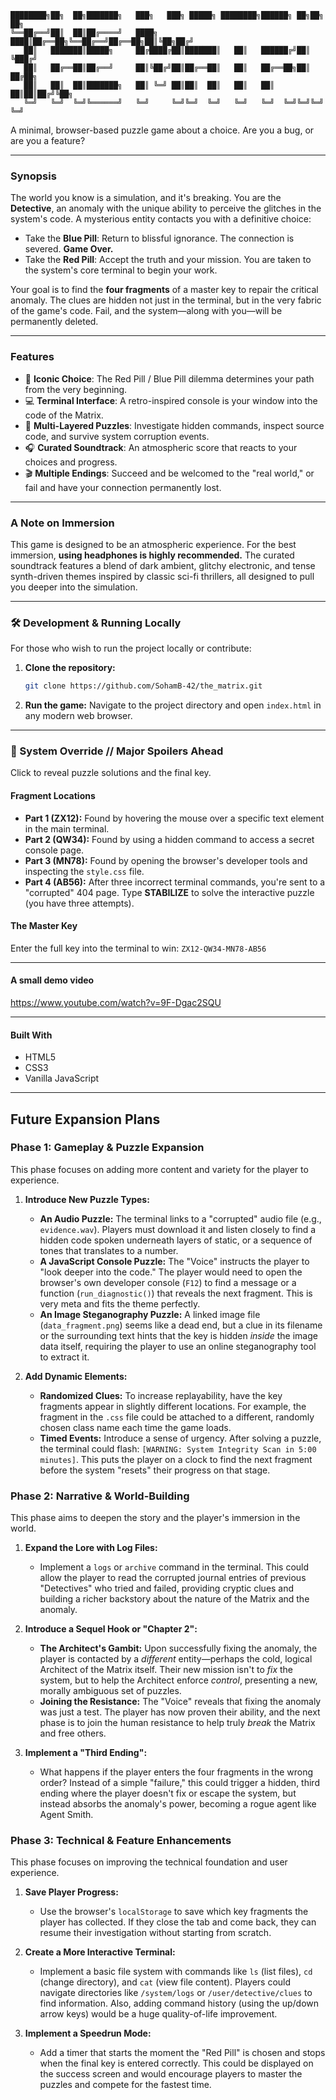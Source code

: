 

```
████████╗██╗  ██╗███████╗   ███╗   ███╗ █████╗ ████████╗██████╗ ██╗██╗  ██╗
╚══██╔══╝██║  ██║██╔════╝   ████╗ ████║██╔══██╗╚══██╔══╝██╔══██╗██║╚██╗██╔╝
   ██║   ███████║█████╗     ██╔████╔██║███████║   ██║   ██████╔╝██║ ╚███╔╝
   ██║   ██╔══██║██╔══╝     ██║╚██╔╝██║██╔══██║   ██║   ██╔══██╗██║ ██╔██╗
   ██║   ██║  ██║███████╗   ██║ ╚═╝ ██║██║  ██║   ██║   ██║  ██║██║██╔╝╚██╗
   ╚═╝   ╚═╝  ╚═╝╚══════╝   ╚═╝     ╚═╝╚═╝  ╚═╝   ╚═╝   ╚═╝  ╚═╝╚═╝╚═╝  ╚═╝
```

A minimal, browser-based puzzle game about a choice. Are you a bug, or are you a feature?



-----

### Synopsis

The world you know is a simulation, and it's breaking. You are the **Detective**, an anomaly with the unique ability to perceive the glitches in the system's code. A mysterious entity contacts you with a definitive choice:

  * Take the **Blue Pill**: Return to blissful ignorance. The connection is severed. **Game Over.**
  * Take the **Red Pill**: Accept the truth and your mission. You are taken to the system's core terminal to begin your work.

Your goal is to find the **four fragments** of a master key to repair the critical anomaly. The clues are hidden not just in the terminal, but in the very fabric of the game's code. Fail, and the system—along with you—will be permanently deleted.

-----

### Features

  * 💊 **Iconic Choice**: The Red Pill / Blue Pill dilemma determines your path from the very beginning.
  * 💻 **Terminal Interface**: A retro-inspired console is your window into the code of the Matrix.
  * 🧩 **Multi-Layered Puzzles**: Investigate hidden commands, inspect source code, and survive system corruption events.
  * 🎧 **Curated Soundtrack**: An atmospheric score that reacts to your choices and progress.
  * 🎬 **Multiple Endings**: Succeed and be welcomed to the "real world," or fail and have your connection permanently lost.

-----

### A Note on Immersion

This game is designed to be an atmospheric experience. For the best immersion, **using headphones is highly recommended.** The curated soundtrack features a blend of dark ambient, glitchy electronic, and tense synth-driven themes inspired by classic sci-fi thrillers, all designed to pull you deeper into the simulation.

-----

### 🛠️ Development & Running Locally

For those who wish to run the project locally or contribute:

1.  **Clone the repository:**
    ```sh
    git clone https://github.com/SohamB-42/the_matrix.git
    ```
2.  **Run the game:**
    Navigate to the project directory and open `index.html` in any modern web browser.

-----

### 🤫 System Override // Major Spoilers Ahead

Click to reveal puzzle solutions and the final key.

#### **Fragment Locations**

  * **Part 1 (ZX12):** Found by hovering the mouse over a specific text element in the main terminal.
  * **Part 2 (QW34):** Found by using a hidden command to access a secret console page.
  * **Part 3 (MN78):** Found by opening the browser's developer tools and inspecting the `style.css` file.
  * **Part 4 (AB56):** After three incorrect terminal commands, you're sent to a "corrupted" 404 page. Type **STABILIZE** to solve the interactive puzzle (you have three attempts).

#### **The Master Key**

Enter the full key into the terminal to win:
`ZX12-QW34-MN78-AB56`

-----

#### **A small demo video**
https://www.youtube.com/watch?v=9F-Dgac2SQU

-----

#### **Built With**

  * HTML5
  * CSS3
  * Vanilla JavaScript
-----

## Future Expansion Plans


### Phase 1: Gameplay & Puzzle Expansion

This phase focuses on adding more content and variety for the player to experience.

1.  **Introduce New Puzzle Types:**
    * **An Audio Puzzle:** The terminal links to a "corrupted" audio file (e.g., `evidence.wav`). Players must download it and listen closely to find a hidden code spoken underneath layers of static, or a sequence of tones that translates to a number.
    * **A JavaScript Console Puzzle:** The "Voice" instructs the player to "look deeper into the code." The player would need to open the browser's own developer console (`F12`) to find a message or a function (`run_diagnostic()`) that reveals the next fragment. This is very meta and fits the theme perfectly.
    * **An Image Steganography Puzzle:** A linked image file (`data_fragment.png`) seems like a dead end, but a clue in its filename or the surrounding text hints that the key is hidden *inside* the image data itself, requiring the player to use an online steganography tool to extract it.

2.  **Add Dynamic Elements:**
    * **Randomized Clues:** To increase replayability, have the key fragments appear in slightly different locations. For example, the fragment in the `.css` file could be attached to a different, randomly chosen class name each time the game loads.
    * **Timed Events:** Introduce a sense of urgency. After solving a puzzle, the terminal could flash: `[WARNING: System Integrity Scan in 5:00 minutes]`. This puts the player on a clock to find the next fragment before the system "resets" their progress on that stage.



### Phase 2: Narrative & World-Building

This phase aims to deepen the story and the player's immersion in the world.

1.  **Expand the Lore with Log Files:**
    * Implement a `logs` or `archive` command in the terminal. This could allow the player to read the corrupted journal entries of previous "Detectives" who tried and failed, providing cryptic clues and building a richer backstory about the nature of the Matrix and the anomaly.

2.  **Introduce a Sequel Hook or "Chapter 2":**
    * **The Architect's Gambit:** Upon successfully fixing the anomaly, the player is contacted by a *different* entity—perhaps the cold, logical Architect of the Matrix itself. Their new mission isn't to *fix* the system, but to help the Architect enforce *control*, presenting a new, morally ambiguous set of puzzles.
    * **Joining the Resistance:** The "Voice" reveals that fixing the anomaly was just a test. The player has now proven their ability, and the next phase is to join the human resistance to help truly *break* the Matrix and free others.

3.  **Implement a "Third Ending":**
    * What happens if the player enters the four fragments in the wrong order? Instead of a simple "failure," this could trigger a hidden, third ending where the player doesn't fix or escape the system, but instead absorbs the anomaly's power, becoming a rogue agent like Agent Smith.


### Phase 3: Technical & Feature Enhancements

This phase focuses on improving the technical foundation and user experience.

1.  **Save Player Progress:**
    * Use the browser's `localStorage` to save which key fragments the player has collected. If they close the tab and come back, they can resume their investigation without starting from scratch.

2.  **Create a More Interactive Terminal:**
    * Implement a basic file system with commands like `ls` (list files), `cd` (change directory), and `cat` (view file content). Players could navigate directories like `/system/logs` or `/user/detective/clues` to find information. Also, adding command history (using the up/down arrow keys) would be a huge quality-of-life improvement.

3.  **Implement a Speedrun Mode:**
    * Add a timer that starts the moment the "Red Pill" is chosen and stops when the final key is entered correctly. This could be displayed on the success screen and would encourage players to master the puzzles and compete for the fastest time.

